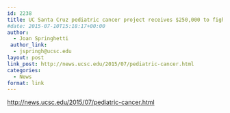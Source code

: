 ```yaml
---
id: 2238
title: UC Santa Cruz pediatric cancer project receives $250,000 to fight high-risk neuroblastoma
#date: 2015-07-10T15:18:17+00:00
author:
  - Joan Springhetti
 author_link:
  - jspringh@ucsc.edu
layout: post
link_post: http://news.ucsc.edu/2015/07/pediatric-cancer.html
categories:
  - News
format: link
---
```

http://news.ucsc.edu/2015/07/pediatric-cancer.html